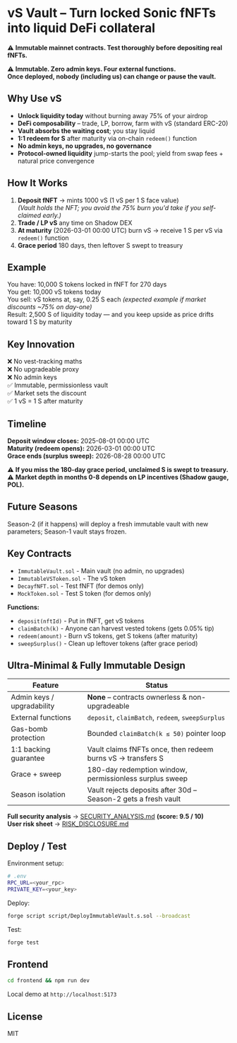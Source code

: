 # vS Vault – Turn locked Sonic fNFTs into liquid DeFi collateral

⚠️ **Immutable mainnet contracts. Test thoroughly before depositing real fNFTs.**

⚠️ **Immutable. Zero admin keys. Four external functions.**  
**Once deployed, nobody (including us) can change or pause the vault.**

## Why Use vS

- **Unlock liquidity today** without burning away 75% of your airdrop
- **DeFi composability** – trade, LP, borrow, farm with vS (standard ERC-20)
- **Vault absorbs the waiting cost**; you stay liquid
- **1:1 redeem for S** after maturity via on-chain `redeem()` function
- **No admin keys, no upgrades, no governance**
- **Protocol-owned liquidity** jump-starts the pool; yield from swap fees + natural price convergence

## How It Works

1. **Deposit fNFT** → mints 1000 vS (1 vS per 1 S face value)  
   *(Vault holds the NFT; you avoid the 75% burn you'd take if you self-claimed early.)*
2. **Trade / LP vS** any time on Shadow DEX  
3. **At maturity** (2026-03-01 00:00 UTC) burn vS → receive 1 S per vS via `redeem()` function
4. **Grace period** 180 days, then leftover S swept to treasury

## Example

You have: 10,000 S tokens locked in fNFT for 270 days  
You get: 10,000 vS tokens today  
You sell: vS tokens at, say, 0.25 S each *(expected example if market discounts ~75% on day-one)*  
Result: 2,500 S of liquidity today — and you keep upside as price drifts toward 1 S by maturity

## Key Innovation

❌ No vest-tracking maths  
❌ No upgradeable proxy  
❌ No admin keys  
✅ Immutable, permissionless vault  
✅ Market sets the discount  
✅ 1 vS = 1 S after maturity  

## Timeline

**Deposit window closes:** 2025-08-01 00:00 UTC  
**Maturity (redeem opens):** 2026-03-01 00:00 UTC  
**Grace ends (surplus sweep):** 2026-08-28 00:00 UTC

⚠️ **If you miss the 180-day grace period, unclaimed S is swept to treasury.**  
⚠️ **Market depth in months 0-8 depends on LP incentives (Shadow gauge, POL).**

## Future Seasons

Season-2 (if it happens) will deploy a fresh immutable vault with new parameters; Season-1 vault stays frozen.

## Key Contracts

- `ImmutableVault.sol` - Main vault (no admin, no upgrades)
- `ImmutableVSToken.sol` - The vS token
- `DecayfNFT.sol` - Test fNFT (for demos only)
- `MockToken.sol` - Test S token (for demos only)

**Functions:**
- `deposit(nftId)` - Put in fNFT, get vS tokens
- `claimBatch(k)` - Anyone can harvest vested tokens (gets 0.05% tip)
- `redeem(amount)` - Burn vS tokens, get S tokens (after maturity)
- `sweepSurplus()` - Clean up leftover tokens (after grace period)

## Ultra-Minimal & Fully Immutable Design

| Feature                     | Status |
|-----------------------------|--------|
| Admin keys / upgradability  | **None** – contracts ownerless & non-upgradeable |
| External functions          | `deposit`, `claimBatch`, `redeem`, `sweepSurplus` |
| Gas-bomb protection         | Bounded `claimBatch(k ≤ 50)` pointer loop |
| 1:1 backing guarantee       | Vault claims fNFTs once, then redeem burns vS → transfers S |
| Grace + sweep               | 180-day redemption window, permissionless surplus sweep |
| Season isolation            | Vault rejects deposits after 30d – Season-2 gets a fresh vault |

**Full security analysis** → [SECURITY_ANALYSIS.md](SECURITY_ANALYSIS.md) **(score: 9.5 / 10)**  
**User risk sheet** → [RISK_DISCLOSURE.md](RISK_DISCLOSURE.md)

## Deploy / Test

Environment setup:
```bash
# .env
RPC_URL=<your_rpc>
PRIVATE_KEY=<your_key>
```

Deploy:
```bash
forge script script/DeployImmutableVault.s.sol --broadcast
```

Test:
```bash
forge test
```

## Frontend

```bash
cd frontend && npm run dev
```

Local demo at `http://localhost:5173`

## License

MIT

